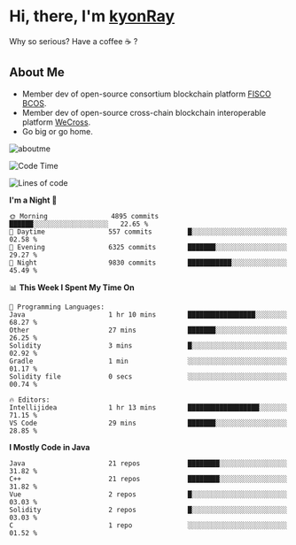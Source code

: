 # Hi, there, I'm [kyonRay](https://kyonRay.github.io)

Why so serious? Have a coffee ☕️ ?

## About Me

- Member dev of open-source consortium blockchain platform [FISCO BCOS](https://github.com/FISCO-BCOS).
- Member dev of open-source cross-chain blockchain interoperable platform [WeCross](https://github.com/WeBankBlockchain/WeCross).
- Go big or go home.

![aboutme](https://github-readme-stats.vercel.app/api?username=kyonRay&count_private=true&show_icons=true)

<!-- ![top-langs](https://github-readme-stats.vercel.app/api/top-langs/?username=kyonRay&layout=compact&hide=shell,html) -->

<!--START_SECTION:waka-->
![Code Time](http://img.shields.io/badge/Code%20Time-322%20hrs%2058%20mins-blue)

![Lines of code](https://img.shields.io/badge/From%20Hello%20World%20I%27ve%20Written-14.7%20million%20lines%20of%20code-blue)

**I'm a Night 🦉** 

```text
🌞 Morning                4895 commits        ██████░░░░░░░░░░░░░░░░░░░   22.65 % 
🌆 Daytime                557 commits         █░░░░░░░░░░░░░░░░░░░░░░░░   02.58 % 
🌃 Evening                6325 commits        ███████░░░░░░░░░░░░░░░░░░   29.27 % 
🌙 Night                  9830 commits        ███████████░░░░░░░░░░░░░░   45.49 % 
```


📊 **This Week I Spent My Time On** 

```text
💬 Programming Languages: 
Java                     1 hr 10 mins        █████████████████░░░░░░░░   68.27 % 
Other                    27 mins             ███████░░░░░░░░░░░░░░░░░░   26.25 % 
Solidity                 3 mins              █░░░░░░░░░░░░░░░░░░░░░░░░   02.92 % 
Gradle                   1 min               ░░░░░░░░░░░░░░░░░░░░░░░░░   01.17 % 
Solidity file            0 secs              ░░░░░░░░░░░░░░░░░░░░░░░░░   00.74 % 

🔥 Editors: 
Intellijidea             1 hr 13 mins        ██████████████████░░░░░░░   71.15 % 
VS Code                  29 mins             ███████░░░░░░░░░░░░░░░░░░   28.85 % 
```

**I Mostly Code in Java** 

```text
Java                     21 repos            ████████░░░░░░░░░░░░░░░░░   31.82 % 
C++                      21 repos            ████████░░░░░░░░░░░░░░░░░   31.82 % 
Vue                      2 repos             █░░░░░░░░░░░░░░░░░░░░░░░░   03.03 % 
Solidity                 2 repos             █░░░░░░░░░░░░░░░░░░░░░░░░   03.03 % 
C                        1 repo              ░░░░░░░░░░░░░░░░░░░░░░░░░   01.52 % 
```




<!--END_SECTION:waka-->
